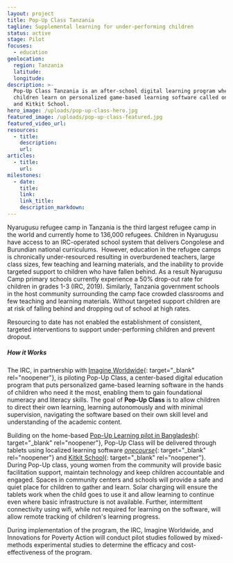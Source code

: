 ```yaml
---
layout: project
title: Pop-Up Class Tanzania
tagline: Supplemental learning for under-performing children
status: active
stage: Pilot
focuses:
  - education
geolocation:
  region: Tanzania
  latitude:
  longitude:
description: >-
  Pop-Up Class Tanzania is an after-school digital learning program where
  children learn on personalized game-based learning software called onecourse
  and Kitkit School.
hero_image: /uploads/pop-up-class-hero.jpg
featured_image: /uploads/pop-up-class-featured.jpg
featured_video_url:
resources:
  - title:
    description:
    url:
articles:
  - title:
    url:
milestones:
  - date:
    title:
    link:
    link_title:
    description_markdown:
---
```


Nyarugusu refugee camp in Tanzania is the third largest refugee camp in the world and currently home to 136,000 refugees. Children in Nyarugusu have access to an IRC-operated school system that delivers Congolese and Burundian national curriculums.&nbsp; However, education in the refugee camps is chronically under-resourced resulting in overburdened teachers, large class sizes, few teaching and learning materials, and the inability to provide targeted support to children who have fallen behind. As a result Nyarugusu Camp primary schools currently experience a 50% drop-out rate for children in grades 1-3 (IRC, 2019). Similarly, Tanzania government schools in the host community surrounding the camp face crowded classrooms and few teaching and learning materials. Without targeted support children are at risk of falling behind and dropping out of school at high rates.&nbsp;

Resourcing to date has not enabled the establishment of consistent, targeted interventions to support under-performing children and prevent dropout.&nbsp;&nbsp;

##### **How it Works**

The IRC, in partnership with [Imagine Worldwide](https://www.imagineworldwide.org/){: target="_blank" rel="noopener"}, is piloting Pop-Up Class, a center-based digital education program that puts personalized game-based learning software in the hands of children who need it the most, enabling them to gain foundational numeracy and literacy skills. The goal of **Pop-Up Class** is to allow children to direct their own learning, learning autonomously and with minimal supervision, navigating the software based on their own skill level and understanding of the academic content.&nbsp;

Building on the home-based [Pop-Up Learning pilot in Bangladesh](https://airbel.rescue.org/projects/pop-up-learning/){: target="_blank" rel="noopener"}, Pop-Up Class will be delivered through tablets using localized learning software [*onecourse*](https://onebillion.org/onecourse/app/){: target="_blank" rel="noopener"} and [Kitkit School](http://kitkitschool.com/){: target="_blank" rel="noopener"}. During Pop-Up class, young women from the community will provide basic facilitation support, maintain technology and keep children accountable and engaged. Spaces in community centers and schools will provide a safe and quiet place for children to gather and learn. Solar charging will ensure the tablets work when the child goes to use it and allow learning to continue even where basic infrastructure is not available. Further, intermittent connectivity using wifi, while not required for learning on the software, will allow remote tracking of children's learning progress.&nbsp;

During implementation of the program, the IRC, Imagine Worldwide, and Innovations for Poverty Action will conduct pilot studies followed by mixed-methods experimental studies to determine the efficacy and cost-effectiveness of the program.
